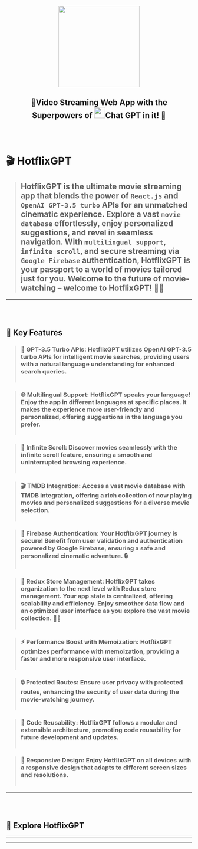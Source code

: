 <div align="center">
  <img src="https://hotflix-gpt-xfgn.vercel.app/static/media/Logo.646a492d5a7f2d9fdf34.png" style="width:220px"></img>
  <h2><b>🚀Video Streaming Web App with the Superpowers of <img src="https://imgs.search.brave.com/DNLDdYF8mSpI-BNkoddoSVQQIMx6vouGldKR_CsSBzs/rs:fit:500:0:0/g:ce/aHR0cHM6Ly9mcmVl/cG5nbG9nby5jb20v/aW1hZ2VzL2FsbF9p/bWcvMTcwMDQwMzI5/MGNoYXRncHQtcG5n/LnBuZw" style="width:30px"></img>Chat GPT in it! 🚀</b></h2>
</div>
<br></br>


# 🎬 HotflixGPT 

> ## HotflixGPT is the ultimate movie streaming app that blends the power of `React.js` and `OpenAI GPT-3.5 turbo` APIs for an unmatched cinematic experience. Explore a vast `movie database` effortlessly, enjoy personalized suggestions, and revel in seamless navigation. With `multilingual support`, `infinite scroll`, and secure streaming via `Google Firebase` authentication, HotflixGPT is your passport to a world of movies tailored just for you. Welcome to the future of movie-watching – welcome to HotflixGPT! 🍿🌟
---
<!-- Features -->
<br></br>
 ## 🎯 Key Features 

> ### 🧠 GPT-3.5 Turbo APIs: HotflixGPT utilizes OpenAI GPT-3.5 turbo APIs for intelligent movie searches, providing users with a natural language understanding for enhanced search queries.<br></br>

> ### 🌐 Multilingual Support: HotflixGPT speaks your language! Enjoy the app in different languages at specific places. It makes the experience more user-friendly and personalized, offering suggestions in the language you prefer.<br></br>


> ### 🚀 Infinite Scroll: Discover movies seamlessly with the infinite scroll feature, ensuring a smooth and uninterrupted browsing experience.<br></br>


> ### 🎬 TMDB Integration: Access a vast movie database with TMDB integration, offering a rich collection of now playing movies and personalized suggestions for a diverse movie selection.<br></br>

> ### 🔐 Firebase Authentication: Your HotflixGPT journey is secure! Benefit from user validation and authentication powered by Google Firebase, ensuring a safe and personalized cinematic adventure. 🔒<br></br>

> ### 🔄 Redux Store Management: HotflixGPT takes organization to the next level with Redux store management. Your app state is centralized, offering scalability and efficiency. Enjoy smoother data flow and an optimized user interface as you explore the vast movie collection. 🚀✨<br></br>



> ### ⚡ Performance Boost with Memoization: HotflixGPT optimizes performance with memoization, providing a faster and more responsive user interface.<br></br>



> ### 🔒 Protected Routes: Ensure user privacy with protected routes, enhancing the security of user data during the movie-watching journey.<br></br>

> ### 🔄 Code Reusability: HotflixGPT follows a modular and extensible architecture, promoting code reusability for future development and updates.<br></br>

> ### 📱 Responsive Design: Enjoy HotflixGPT on all devices with a responsive design that adapts to different screen sizes and resolutions.<br></br>

---
<br></br>
## 🚀 Explore HotflixGPT



---

---

<br></br>
